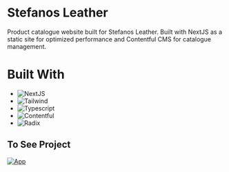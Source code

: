# Stefanos Leather 

Product catalogue website built for Stefanos Leather. Built with NextJS as a static site for optimized performance and Contentful CMS for catalogue management.



# Built With

- ![NextJS](https://img.shields.io/badge/-NextJS-0A1A2F?style=flat&logo=next.JS)
- ![Tailwind](https://img.shields.io/badge/-Tailwind-0A1A2F?style=flat&logo=tailwindCSS)
- ![Typescript](https://img.shields.io/badge/-Typescript-0A1A2F?style=flat&logo=typeScript)
- ![Contentful](https://img.shields.io/badge/-Contentful-0A1A2F?style=flat&logo=contentful)
- ![Radix](https://img.shields.io/badge/-Radix-0A1A2F?style=flat&logo=radixui)


## To See Project

[![App](https://img.shields.io/badge/App-informational?style=for-the-badge&logo=netlify&logoColor=fff&color=23272d)]([https://franguerrero.dev/](https://leather-preview.vercel.app/)https://leather-preview.vercel.app/)
